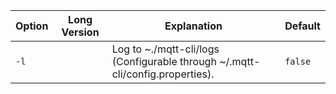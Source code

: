 | Option | Long Version | Explanation                                                                   | Default |
|--------|--------------|-------------------------------------------------------------------------------|---------|
| `-l`   |              | Log to ~./mqtt-cli/logs (Configurable through ~/.mqtt-cli/config.properties). | `false` |
